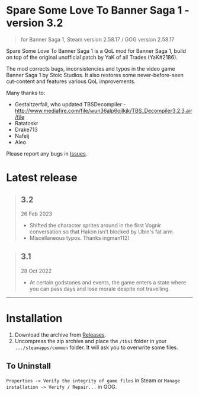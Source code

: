 # Spare Some Love To Banner Saga 1 - version 3.2

> for Banner Saga 1, Steam version 2.58.17 / GOG version 2.58.17

Spare Some Love To Banner Saga 1 is a QoL mod for Banner Saga 1, build on top of the original unofficial patch by YaK of all Trades (YaK#2186).

The mod corrects bugs, inconsistencies and typos in the video game Banner Saga 1 by Stoic Studios. It also restores some never-before-seen cut-content and features various QoL improvements.

Many thanks to:
 - Gestaltzerfall, who updated TBSDecompiler - http://www.mediafire.com/file/wun36alp6ojlkjk/TBS_Decompiler3.2.3.air/file
 - Ratatoskr
 - Drake713
 - Nafeij
 - Aleo

Please report any bugs in [Issues](issues).

# Latest release

> ## 3.2
> 26 Feb 2023
> - Shifted the character sprites around in the first Vognir conversation so that Hakon isn't blocked by Ubin's fat arm.
> - Miscellaneous typos. Thanks ingman112!

> ## 3.1
> 28 Oct 2022
> - At certain godstones and events, the game enters a state where you can pass days and lose morale despite not travelling.

---

# Installation

1. Download the archive from [Releases](releases).
2. Uncompress the zip archive and place the `/tbs1` folder in your `.../steamapps/common` folder. It will ask you to overwrite some files.

## To Uninstall

`Properties -> Verify the integrity of game files` in Steam or `Manage installation -> Verify / Repair...` in GOG.

